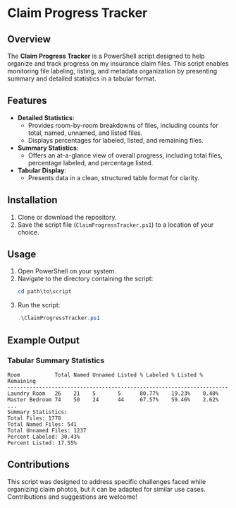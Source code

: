 # Claim Progress Tracker

## Overview
The **Claim Progress Tracker** is a PowerShell script designed to help organize and track progress on my insurance claim files. This script enables monitoring file labeling, listing, and metadata organization by presenting summary and detailed statistics in a tabular format.

## Features
- **Detailed Statistics**:
  - Provides room-by-room breakdowns of files, including counts for total, named, unnamed, and listed files.
  - Displays percentages for labeled, listed, and remaining files.
- **Summary Statistics**:
  - Offers an at-a-glance view of overall progress, including total files, percentage labeled, and percentage listed.
- **Tabular Display**:
  - Presents data in a clean, structured table format for clarity.

## Installation
1. Clone or download the repository.
2. Save the script file (`ClaimProgressTracker.ps1`) to a location of your choice.

## Usage
1. Open PowerShell on your system.
2. Navigate to the directory containing the script:
   ```powershell
   cd path\to\script
   ```
3. Run the script:
   ```powershell
   .\ClaimProgressTracker.ps1
   ```

## Example Output
### Tabular Summary Statistics
```plaintext
Room           Total Named Unnamed Listed % Labeled % Listed % Remaining
----------------------------------------------------------------------
Laundry Room   26    21    5       5      80.77%    19.23%    0.40%
Master Bedroom 74    50    24      44     67.57%    59.46%    2.62%
...
Summary Statistics:
Total Files: 1778
Total Named Files: 541
Total Unnamed Files: 1237
Percent Labeled: 30.43%
Percent Listed: 17.55%
```

## Contributions
This script was designed to address specific challenges faced while organizing claim photos, but it can be adapted for similar use cases. Contributions and suggestions are welcome!
